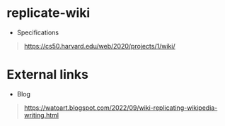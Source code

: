 # replicate-wiki

- Specifications
> https://cs50.harvard.edu/web/2020/projects/1/wiki/

# External links

- Blog
> https://watoart.blogspot.com/2022/09/wiki-replicating-wikipedia-writing.html
